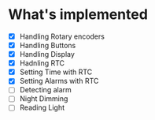 # What's implemented

 - [x] Handling Rotary encoders
 - [x] Handling Buttons 
 - [x] Handling Display
 - [x] Hadnling RTC
 - [x] Setting Time with RTC 
 - [x] Setting Alarms with RTC 
 - [ ] Detecting alarm 
 - [ ] Night Dimming 
 - [ ] Reading Light 
